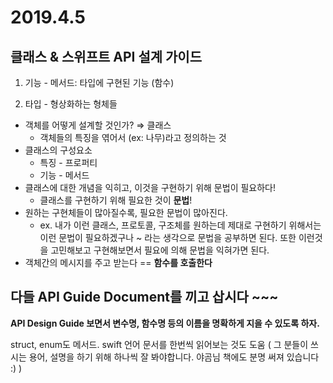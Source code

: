 # 2019.4.5

## 클래스 & 스위프트 API 설계 가이드

1. 기능 - 메서드: 타입에 구현된 기능 (함수)

2. 타입 - 형상화하는 형체들 

   

- 객체를 어떻게 설계할 것인가? ⇒ 클래스
  - 객체들의 특징을 엮어서 (ex: 나무)라고 정의하는 것
- 클래스의 구성요소
  - 특징 - 프로퍼티
  - 기능 - 메서드
- 클래스에 대한 개념을 익히고, 이것을 구현하기 위해 문법이 필요하다! 
  - 클래스를 구현하기 위해 필요한 것이 **문법**!
- 원하는 구현체들이 많아질수록, 필요한 문법이 많아진다.
  - ex. 내가 이런 클래스, 프로토콜, 구조체를 원하는데 제대로 구현하기 위해서는 이런 문법이 필요하겠구나 ~ 라는 생각으로 문법을 공부하면 된다. 또한 이런것을 고민해보고 구현해보면서 필요에 의해 문법을 익혀가면 된다.
- 객체간의 메시지를 주고 받는다 == **함수를 호출한다**

## 다들 API Guide Document를 끼고 삽시다 ~~~

**API Design Guide 보면서 변수명, 함수명 등의 이름을 명확하게 지을 수 있도록 하자.**

struct, enum도 메서드.
swift 언어 문서를 한번씩 읽어보는 것도 도움 ( 그 분들이 쓰시는 용어, 설명을 하기 위해 하나씩 잘 봐야합니다. 야곰님 책에도 분명 써져 있습니다 :) )